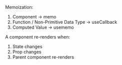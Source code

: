 Memoization:

1. Component -> memo
2. Function / Non-Primitive Data Type ->  useCallback
3. Computed Value -> usememo

A component re-renders when:

1. State changes
2. Prop changes
3. Parent component re-renders